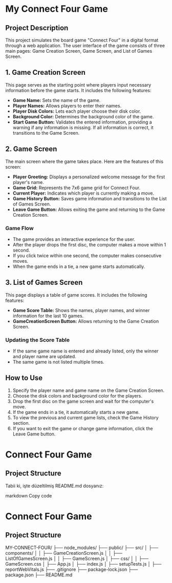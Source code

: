 # My Connect Four Game

## Project Description

This project simulates the board game "Connect Four" in a digital format through a web application. The user interface of the game consists of three main pages: Game Creation Screen, Game Screen, and List of Games Screen.

## 1. Game Creation Screen

This page serves as the starting point where players input necessary information before the game starts. It includes the following features:

- **Game Name:** Sets the name of the game.
- **Player Names:** Allows players to enter their names.
- **Player Disk Colors:** Lets each player choose their disk color.
- **Background Color:** Determines the background color of the game.
- **Start Game Button:** Validates the entered information, providing a warning if any information is missing. If all information is correct, it transitions to the Game Screen.

## 2. Game Screen

The main screen where the game takes place. Here are the features of this screen:

- **Player Greeting:** Displays a personalized welcome message for the first player's name.
- **Game Grid:** Represents the 7x6 game grid for Connect Four.
- **Current Player:** Indicates which player is currently making a move.
- **Game History Button:** Saves game information and transitions to the List of Games Screen.
- **Leave Game Button:** Allows exiting the game and returning to the Game Creation Screen.

### Game Flow

- The game provides an interactive experience for the user.
- After the player drops the first disc, the computer makes a move within 1 second.
- If you click twice within one second, the computer makes consecutive moves.
- When the game ends in a tie, a new game starts automatically.

## 3. List of Games Screen

This page displays a table of game scores. It includes the following features:

- **Game Score Table:** Shows the names, player names, and winner information for the last 10 games.
- **GameCreationScreen Button:** Allows returning to the Game Creation Screen.

### Updating the Score Table

- If the same game name is entered and already listed, only the winner and player name are updated.
- The same game is not listed multiple times.

## How to Use

1. Specify the player name and game name on the Game Creation Screen.
2. Choose the disk colors and background color for the players.
3. Drop the first disc on the game screen and wait for the computer's move.
4. If the game ends in a tie, it automatically starts a new game.
5. To view the previous and current game lists, check the Game History section.
6. If you want to exit the game or change game information, click the Leave Game button.

# Connect Four Game

## Project Structure
 
Tabii ki, işte düzeltilmiş README.md dosyanız:

markdown
Copy code
# Connect Four Game

## Project Structure

MY-CONNECT-FOUR/
├── node_modules/
├── public/
├── src/
│ ├── components/
│ │ ├── GameCreationScreen.js
│ │ ├── ListOfGamesScreen.js
│ │ ├── GameScreen.js
│ ├── css/
│ │ ├── GameScreen.css
│ ├── App.js
│ ├── index.js
│ ├── setupTests.js
│ ├── reportWebVitals.js
├── .gitignore
├── package-lock.json
├── package.json
├── README.md
